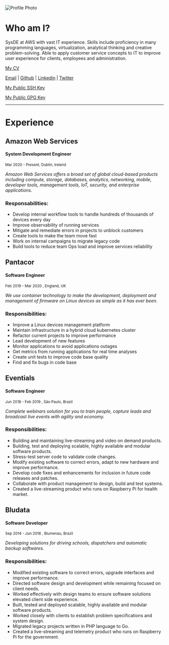 ![Profile Photo](/profile.png)

# Who am I?

SysDE at AWS with vast IT experience. Skills include proficiency in many programming languages, virtualization, analytical thinking and creative problem-solving. Able to apply customer service concepts to IT to improve user experience for clients, employees and administration.

[My CV](https://docs.google.com/document/d/e/2PACX-1vQ5u6fxQbbtUyr495NnoZN74M2AbdIA8hvfFaGynfyzD3fAFw9wOnU42Xv5sfv_aoNf3bE19KNskLIe/pub)

[Email](mailto:jonathanschweder@gmail.com) |
[Github](https://github.com/jaswdr) |
[Linkedin](https://www.linkedin.com/in/jaswdr/) |
[Twitter](https://twitter.com/jaswdr)

[My Public SSH Key](/jaswdr.pub)

[My Public GPG Key](/jaswdr.gpg)

---

# Experience

## Amazon Web Services
####  System Development Engineer 
<sub>Mar 2020 - Present, Dublin, Ireland</sub>

<cite>
Amazon Web Services offers a broad set of global cloud-based products including compute, storage, databases, analytics, networking, mobile, developer tools, management tools, IoT, security, and enterprise applications.
</cite>

### Responsabilities:
- Develop internal workflow tools to handle hundreds of thousands of devices every day
- Improve observability of running services
- Mitigate and remediate errors in projects to unblock customers
- Create tools to make the team move fast
- Work on internal campaigns to migrate legacy code
- Build tools to reduce team Ops load and improve services reliability

## Pantacor
#### Software Engineer
<sub>Feb 2019 - Mar 2020 , England, UK<sub>

<cite>
We use container technology to make the development, deployment and management of firmware on Linux devices as simple as it has ever been.
</cite>

### Responsibilities:

- Improve a Linux devices management platform
- Maintain infrastructure in a hybrid cloud kubernetes cluster
- Refactor current projects to improve performance
- Lead development of new features
- Monitor applications to avoid applications outages
- Get metrics from running applications for real time analyses
- Create unit tests to improve code base quality
- Find and fix bugs in code base

## Eventials
#### Software Engineer
<sub>Jun 2018 - Feb 2019 , São Paulo, Brazil</sub>

<cite>
Complete webinars solution for you to train people, capture leads and broadcast live events with agility and economy.
</cite>

### Responsibilities:

- Building and maintaining live-streaming and video on demand products.
- Building, test and deploying scalable, highly available and modular software products.
- Stress-test server code to validate code changes.
- Modify existing software to correct errors, adapt to new hardware and improve performance.
- Develop code fixes and enhancements for inclusion in future code releases and patches.
- Collaborate with product management to design, build and test systems.
- Created a live-streaming product who runs on Raspberry Pi for health market.

## Bludata

#### Software Developer
<sub>Sep 2014 - Jun 2018 , Blumenau, Brazil</sub>

<cite>
Developing solutions for driving schools, dispatchers and automatic backup softwares.
</cite>

### Responsibilities:

- Modified existing software to correct errors, upgrade interfaces and improve performance.
- Directed software design and development while remaining focused on client needs.
- Worked effectively with design teams to ensure software solutions elevated client side experience.
- Built, tested and deployed scalable, highly available and modular software products.
- Worked closely with clients to establish problem specifications and system design.
- Migrated legacy projects written in PHP language to Go.
- Created a live-streaming and telemetry product who runs on Raspberry Pi for the government.
